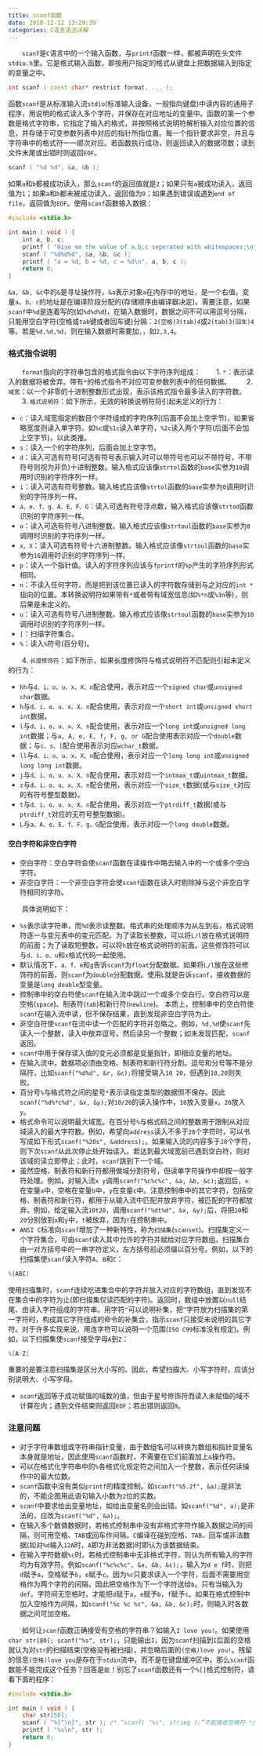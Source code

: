 ```yaml
---
title: scanf函数
date: 2018-12-12 13:29:39
categories: C语言语法详解
---
```

&emsp;&emsp;`scanf`是`C`语言中的一个输入函数，与`printf`函数一样，都被声明在头文件`stdio.h`里。它是格式输入函数，即按用户指定的格式从键盘上把数据输入到指定的变量之中。

``` cpp
int scanf ( const char* restrict format, ... );
```

函数`scanf`是从标准输入流`stdio`(标准输入设备，一般指向键盘)中读内容的通用子程序，用说明的格式读入多个字符，并保存在对应地址的变量中。函数的第一个参数是格式字符串，它指定了输入的格式，并按照格式说明符解析输入对应位置的信息，并存储于可变参数列表中对应的指针所指位置。每一个指针要求非空，并且与字符串中的格式符一一顺次对应。若函数执行成功，则返回读入的数据项数；读到文件末尾或出错时则返回`EOF`。

``` cpp
scanf ( "%d %d", &a, &b );
```

如果`a`和`b`都被成功读入，那么`scanf`的返回值就是`2`；如果只有`a`被成功读入，返回值为`1`；如果`a`和`b`都未被成功读入，返回值为`0`；如果遇到错误或遇到`end of file`，返回值为`EOF`。使用`scanf`函数输入数据：

``` cpp
#include <stdio.h>

int main ( void ) {
    int a, b, c;
    printf ( "Give me the value of a,b,c seperated with whitespaces:\n" );
    scanf ( "%d%d%d", &a, &b, &c );
    printf ( "a = %d, b = %d, c = %d\n", a, b, c );
    return 0;
}
```

`&a, &b, &c`中的`&`是寻址操作符，`&a`表示对象`a`在内存中的地址，是一个右值。变量`a`、`b`、`c`的地址是在编译阶段分配的(存储顺序由编译器决定)。需要注意，如果`scanf`中`%d`是连着写的(如`%d%d%d`)，在输入数据时，数据之间不可以用逗号分隔，只能用空白字符(空格或`tab`键或者回车键)分隔：`2(空格)3(tab)4`或`2(tab)3(回车)4`等。若是`%d,%d,%d`，则在输入数据时需要加`,`，如`2,3,4`。

### 格式指令说明

&emsp;&emsp;`format`指向的字符串包含的格式指令由以下字符序列组成：
&emsp;&emsp;1. `*`：表示读入的数据将被舍弃。带有`*`的格式指令不对应可变参数列表中的任何数据。
&emsp;&emsp;2. `域宽`：以一个非零的十进制整数形式出现，表示该格式指令最多读入的字符数。
&emsp;&emsp;3. `格式说明符`：如下所示，无效的转换说明符将引起未定义的行为：

- `c`：读入域宽指定的数目个字符组成的字符序列(后面不会加上空字节)，如果省略宽度则读入单字符。如`%c`或`%1c`读入单字符，`%2c`读入两个字符(后面不会加上空字节)，以此类推。
- `s`：读入一个的字符序列，后面会加上空字节。
- `d`：读入可选有符号(可选有符号表示输入时可以带符号也可以不带符号，不带符号则视为非负)十进制整数。输入格式应该像`strtol`函数的`base`实参为`10`调用时识别的字符序列一样。
- `i`：读入可选有符号整数。输入格式应该像`strtol`函数的`base`实参为`0`调用时识别的字符序列一样。
- `a、e、f、g、A、E、F、G`：读入可选有符号浮点数，输入格式应该像`strtod`函数识别的字符序列一样。
- `o`：读入可选有符号八进制整数。输入格式应该像`strtoul`函数的`base`实参为`8`调用时识别的字符序列一样。
- `x、X`：读入可选有符号十六进制整数。输入格式应该像`strtoul`函数的`base`实参为`16`调用时识别的字符序列一样。
- `p`：读入一个指针值。读入的字符序列应该与`fprintf`的`%p`产生的字符序列形式相同。
- `n`：不读入任何字符，而是把到该位置已读入的字符数存储到与之对应的`int *`指向的位置。本转换说明符如果带有`*`或者带有域宽信息(如`%*n`或`%3n`等)，则后果是未定义的。
- `u`：读入可选有符号八进制整数。输入格式应该像`strtoul`函数的`base`实参为`10`调用时识别的字符序列一样。
- `[`：扫描字符集合。
- `%`：读入`%`符号(百分号)。

&emsp;&emsp;4. `长度修饰符`：如下所示，如果长度修饰符与格式说明符不匹配则引起未定义的行为：

- `hh`与`d、i、o、u、x、X、n`配合使用，表示对应一个`signed char`或`unsigned char`数据。
- `h`与`d、i、o、u、x、X、n`配合使用，表示对应一个`short int`或`unsigned short int`数据。
- `l`与`d、i、o、u、x、X、n`配合使用，表示对应一个`long int`或`unsigned long int`数据；与`a, A, e, E, f, F, g, or G`配合使用表示对应一个`double`数据；与`c、s、[`配合使用表示对应`wchar_t`数据。
- `ll`与`d、i、o、u、x、X、n`配合使用，表示对应一个`long long int`或`unsigned long long int`数据。
- `j`与`d、i、o、u、x、X、n`配合使用，表示对应一个`intmax_t`或`uintmax_t`数据。
- `z`与`d、i、o、u、x、X、n`配合使用，表示对应一个`size_t`数据(或与`size_t`对应的有符号整型数据)。
- `t`与`d、i、o、u、x、X、n`配合使用，表示对应一个`ptrdiff_t`数据(或与`ptrdiff_t`对应的无符号整型数据)。
- `L`与`a、A、e、E、f、F、g、G`配合使用，表示对应一个`long double`数据。

#### 空白字符和非空白字符

- 空白字符：空白字符会使`scanf`函数在读操作中略去输入中的一个或多个空白字符。
- 非空白字符：一个非空白字符会使`scanf`函数在读入时剔除掉与这个非空白字符相同的字符。

&emsp;&emsp;具体说明如下：

- `%s`表示读字符串，而`%d`表示读整数。格式串的处理顺序为从左到右，格式说明符逐一与变元表中的变元匹配。为了读取长整数，可以将`L/l`放在格式说明符的前面；为了读取短整数，可以将`h`放在格式说明符的前面。这些修饰符可以与`d、i、o、u`和`x`格式代码一起使用。
- 默认情况下，`a、f、e`和`g`告诉`scanf`为`float`分配数据。如果将`L/l`放在这些修饰符的前面，则`scanf`为`double`分配数据。使用`L`就是告诉`scanf`，接收数据的变量是`long double`型变量。
- 控制串中的空白符使`scanf`在输入流中跳过一个或多个空白行。空白符可以是空格(`space`)、制表符(`tab`)和新行符(`newline`)。 本质上，控制串中的空白符使`scanf`在输入流中读，但不保存结果，直到发现非空白字符为止。
- 非空白符使`scanf`在流中读一个匹配的字符并忽略之。例如，`%d,%d`使`scanf`先读入一个整数，读入中放弃逗号，然后读另一个整数；如未发现匹配，`scanf`返回。
- `scanf`中用于保存读入值的变元必须都是变量指针，即相应变量的地址。
- 在输入流中，数据项必须由空格、制表符和新行符分割。逗号和分号等不是分隔符，比如`scanf("%d%d", &r, &c);`将接受输入`10 20`，但遇到`10,20`则失败。
- 百分号`%`与格式符之间的星号`*`表示读指定类型的数据但不保存。因此`scanf("%d%*c%d", &x, &y);`对`10/20`的读入操作中，`10`放入变量`x`，`20`放入`y`。
- 格式命令可以说明最大域宽。在百分号`%`与格式码之间的整数用于限制从对应域读入的最大字符数。例如，希望向`address`读入不多于`20`个字符时，可以书写成如下形式`scanf("%20s", &address);`。如果输入流的内容多于`20`个字符，则下次`scanf`从此次停止处开始读入。若达到最大域宽前已遇到空白符，则对该域的读立即停止；此时，`scanf`跳到下一个域。
- 虽然空格、制表符和新行符都用做域分割符号，但读单字符操作中却按一般字符处理。例如，对输入流`x y`调用`scanf("%c%c%c", &a, &b, &c);`返回后，`x`在变量`a`中，空格在变量`b`中，`y`在变量`c`中。注意控制串中的其它字符，包括空格、制表符和新行符，都用于从输入流中匹配并放弃字符，被匹配的字符都放弃。例如，给定输入流`10t20`，调用`scanf("%dt%d", &x, &y);`后，将把`10`和`20`分别放到`x`和`y`中，`t`被放弃，因为`t`在控制串中。
- `ANSI C`标准向`scanf`增加了一种新特性，称为`扫描集`(`scanset`)。扫描集定义一个字符集合，可由`scanf`读入其中允许的字符并赋给对应字符数组。扫描集合由一对方括号中的一串字符定义，左方括号前必须缀以百分号。例如，以下的扫描集使`scanf`读入字符`A`、`B`和`C`：

``` cpp
%[ABC]
```

使用扫描集时，`scanf`连续吃进集合中的字符并放入对应的字符数组，直到发现不在集合中的字符为止(即扫描集仅读匹配的字符)。返回时，数组中放置以`null`结尾、由读入字符组成的字符串。用字符`^`可以说明补集，把`^`字符放为扫描集的第一字符时，构成其它字符组成的命令的补集合，指示`scanf`只接受未说明的其它字符。对于许多实现来说，用连字符可以说明一个范围(`ISO C99`标准没有规定)。例如，以下扫描集使`scanf`接受字母`A`到`Z`：

``` cpp
%[A-Z]
```

重要的是要注意扫描集是区分大小写的。因此，希望扫描大、小写字符时，应该分别说明大、小写字母。

- `scanf`返回等于成功赋值的域数的值，但由于星号修饰符而读入未赋值的域不计算在内；遇到文件结束则返回`EOF`；若出错则返回`0`。

### 注意问题

- 对于字符串数组或字符串指针变量，由于数组名可以转换为数组和指针变量名本身就是地址，因此使用`scanf`函数时，不需要在它们前面加上`&`操作符。
- 可以在格式化字符串中的`%`各格式化规定符之间加入一个整数，表示任何读操作中的最大位数。
- `scanf`函数中没有类似`printf`的精度控制。如`scanf("%5.2f", &a);`是非法的，不能企图用此语句输入小数为`2`位的实数。
- `scanf`中要求给出变量地址，如给出变量名则会出错。如`scanf("%d", a);`是非法的，应改为`scanf("%d", &a);`。
- 在输入多个数值数据时，若格式控制串中没有非格式字符作输入数据之间的间隔，则可用空格、`TAB`或回车作间隔。`C`编译在碰到空格、`TAB`、回车或非法数据(如对`%d`输入`12A`时，`A`即为非法数据)时即认为该数据结束。
- 在输入字符数据`%c`时，若格式控制串中无非格式字符，则认为所有输入的字符均为有效字符。例如`scanf("%c%c%c", &a, &b, &c);`，输入为`d e f`时，则把`d`赋予`a`，空格赋予`b`，`e`赋予`c`。因为`%c`只要求读入一个字符，后面不需要用空格作为两个字符的间隔，因此把空格作为下一个字符送给`b`。只有当输入为`def`，字符间无空格时，才能把`d`赋于`a`，`e`赋予`b`，`f`赋予`c`。如果在格式控制中加入空格作为间隔，如`scanf("%c %c %c", &a, &b, &c);`时，则输入时各数据之间可加空格。

&emsp;&emsp;如何让`scanf`函数正确接受有空格的字符串？如输入`I love you!`。如果使用`char str[80]; scanf("%s", str);`，只能输出`I`，因为`scanf`扫描到`I`后面的空格就认为对`str`的扫描结束(空格没有被扫描)，并忽略后面的`(空格)love you!`。残留的信息`(空格)love you`是存在于`stdin`流中，而不是在键盘缓冲区中。那么`scanf`函数能不能完成这个任务？回答是`能`！别忘了`scanf`函数还有一个`%[]`格式控制符，请看下面的程序：

``` cpp
#include <stdio.h>

int main ( void ) {
    char str[50];
    scanf ( "%[^\n]", str ); /* “scanf( "%s", string );”不能接收空格符 */
    printf ( "%s\n", str );
    return 0;
}
```